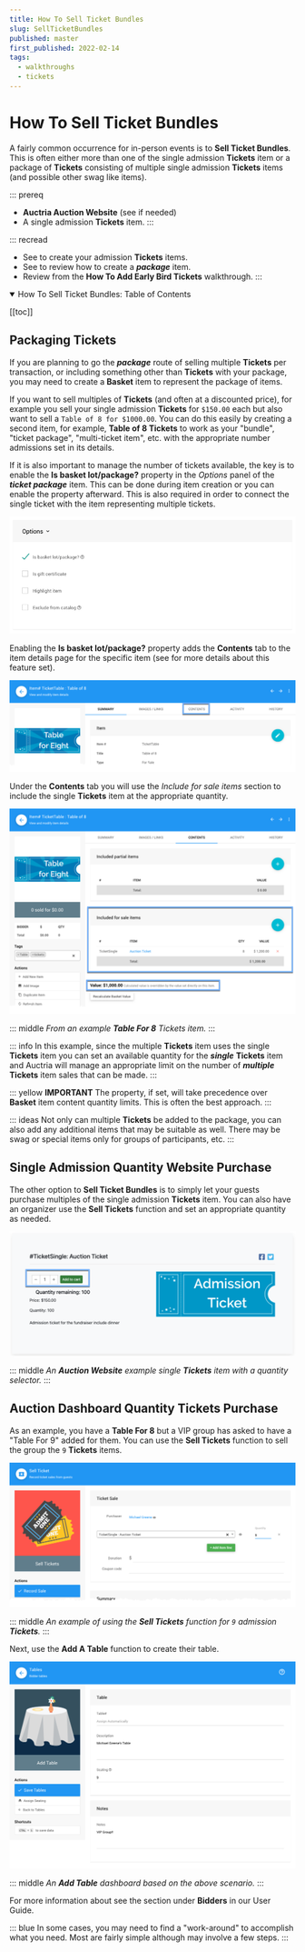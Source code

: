 ```yaml
---
title: How To Sell Ticket Bundles
slug: SellTicketBundles
published: master
first_published: 2022-02-14
tags:
  - walkthroughs
  - tickets
---
```


# How To Sell Ticket Bundles <New/>

A fairly common occurrence for in-person events is to **Sell Ticket Bundles**. This is often either more than one of the single admission **Tickets** item or a package of **Tickets** consisting of multiple single admission **Tickets** items (and possible other swag like items).

::: prereq
- **Auctria Auction Website** (see <IndexLink slug="Walkthroughs_CreateNewWebSite2021"/> if needed)
- A single admission **Tickets** item.
:::

::: recread
- See <IndexLink slug="CreateTickets"/> to create your admission **Tickets** items.
- See <IndexLink slug="Baskets"/> to review how to create a **_package_** item.
- Review <IndexLink slug="EarlyBirdTickets" anchor="display-tickets"/> from the **How To Add Early Bird Tickets** walkthrough.
:::

<HRDiv/>

<details open>
  <summary class="title">How To Sell Ticket Bundles: Table of Contents</summary>

  [[toc]]

</details>

<HRDiv/>

## Packaging Tickets

If you are planning to go the **_package_** route of selling multiple **Tickets** per transaction, or including something other than **Tickets** with your package, you may need to create a **Basket** item to represent the package of items.

If you want to sell multiples of **Tickets** (and often at a discounted price), for example you sell your single admission **Tickets** for `$150.00` each but also want to sell a `Table of 8 for $1000.00`. You can do this easily by creating a second item, for example, **Table of 8 Tickets** to work as your "bundle", "ticket package", "multi-ticket item", etc. with the appropriate number admissions set in its details.

If it is also important to manage the number of tickets available, the key is to enable the **Is basket lot/package?** property in the *Options* panel of the **_ticket package_** item. This can be done during item creation or you can enable the property afterward. This is also required in order to connect the single ticket with the item representing multiple tickets.

![img](./index.assets/OptionsSection.png)

Enabling the **Is basket lot/package?** property adds the **Contents** tab to the item details page for the specific item (see <IndexLink slug="Baskets"/> for more details about this feature set).

![img](./index.assets/TicketFor8Content.png)

Under the **Contents** tab you will use the *Include for sale items* section to include the single **Tickets** item at the appropriate quantity.

![img](./index.assets/ContentsTab.png)

::: middle
*From an example __Table For 8__ Tickets item.*
:::

::: info
In this example, since the multiple **Tickets** item uses the single **Tickets** item you can set an available quantity for the **_single_** **Tickets** item and Auctria will manage an appropriate limit on the number of **_multiple_** **Tickets** item sales that can be made.
:::

::: yellow
**IMPORTANT**
The <IndexLink slug="Tickets" anchor="maximum-number-of-tickets-to-sell-across-all-ticket-items"/> property, if set, will take precedence over **Basket** item content quantity limits. This is often the best approach.
:::

::: ideas
Not only can multiple **Tickets** be added to the package, you can also add any additional items that may be suitable as well. There may be swag or special items only for groups of participants, etc.
:::
&nbsp;

<Linked slug="Tickets"/>
<Linked slug="Baskets"/>

<HRDiv/>

## Single Admission Quantity Website Purchase

The other option to **Sell Ticket Bundles** is to simply let your guests purchase multiples of the single admission **Tickets** item. You can also have an organizer use the **Sell Tickets** function and set an appropriate quantity as needed.

![img](./index.assets/OnlineSingleTicketSale.png)

::: middle
*An __Auction Website__ example single __Tickets__ item with a quantity selector.*
:::

<HRDiv/>

## Auction Dashboard Quantity Tickets Purchase

As an example, you have a **Table For 8** but a VIP group has asked to have a "Table For 9" added for them. You can use the **Sell Tickets** function to sell the group the `9` **Tickets** items.

![img](./index.assets/Sell9Tickets.png)

::: middle
*An example of using the __Sell Tickets__ function for `9` admission __Tickets__.*
:::

Next, use the **Add A Table** function to create their table.

![img](./index.assets/ExampleTable.png)

::: middle
*An __Add Table__ dashboard based on the above scenario.*
:::

For more information about <IndexLink slug="TablesAndSeating"/> see the section under **Bidders** in our User Guide.

::: blue
In some cases, you may need to find a "work-around" to accomplish what you need. Most are fairly simple although may involve a few steps.
:::
&nbsp;

<Linked slug="SellTickets"/>
<Linked slug="TablesAndSeating" anchor="add-a-table"/>

<ChildPages/>
<Revised text="Added" date="2022-02-17"/>
